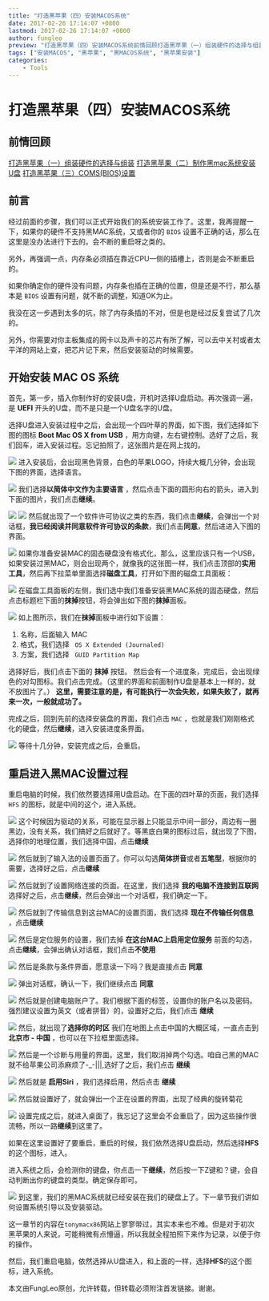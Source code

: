 ```yaml
---
title: "打造黑苹果（四）安装MACOS系统"
date: 2017-02-26 17:14:07 +0800
lastmod: 2017-02-26 17:14:07 +0800
author: fungleo
preview: "打造黑苹果（四）安装MACOS系统前情回顾打造黑苹果（一）组装硬件的选择与组装打造黑苹果（二）制作黑mac系统安装U盘打造黑苹果（三）COMS(BIOS)设置前言经过前面的步骤，我们可以正式开始我们的系统安装工作了。这里，我再提醒一下，如果你的硬件不支持黑MAC系统，又或者你的BIOS设置不正确的话，那么在这里是没办法进行下去的。会不断的重启呀之类的。另外，再强调一点，内存条必须插在靠近"
tags: ["安装MACOS", "黑苹果", "黑MACOS系统", "黑苹果安装"]
categories:
    - Tools
---
```


# 打造黑苹果（四）安装MACOS系统

## 前情回顾
[打造黑苹果（一）组装硬件的选择与组装](http://blog.csdn.net/fungleo/article/details/57412461)
[打造黑苹果（二）制作黑mac系统安装U盘](http://blog.csdn.net/fungleo/article/details/57414420)
[打造黑苹果（三）COMS(BIOS)设置](http://blog.csdn.net/fungleo/article/details/57415408)

## 前言

经过前面的步骤，我们可以正式开始我们的系统安装工作了。这里，我再提醒一下，如果你的硬件不支持黑MAC系统，又或者你的 `BIOS` 设置不正确的话，那么在这里是没办法进行下去的。会不断的重启呀之类的。

另外，再强调一点，内存条必须插在靠近CPU一侧的插槽上，否则是会不断重启的。

如果你确定你的硬件没有问题，内存条也插在正确的位置，但是还是不行，那么基本是 `BIOS` 设置有问题，就不断的调整，知道OK为止。

我没在这一步遇到太多的坑，除了内存条插的不对，但是也是经过反复尝试了几次的。

另外，你需要对你主板集成的网卡以及声卡的芯片有所了解，可以去中关村或者太平洋的网站上查，把芯片记下来，然后安装驱动的时候需要。

## 开始安装 MAC OS 系统

首先，第一步，插入你制作好的安装U盘，开机时选择U盘启动。再次强调一遍，是 **UEFI** 开头的U盘，而不是只是一个U盘名字的U盘。

选择U盘进入安装过程中之后，会出现一个四叶草的界面，如下图，我们选择如下图的图标 **Boot Mac OS X from USB** ，用方向键，左右键控制。选好了之后，我们回车，进入安装过程。忘记拍照了，这张图片是在网上找的。

![](https://raw.githubusercontent.com/fengcms/articles/master/image/95/8d997c1dc63429b8356cee9f3a973d.jpg)
进入安装后，会出现黑色背景，白色的苹果LOGO，持续大概几分钟，会出现下图的界面，选择语言。

![](https://raw.githubusercontent.com/fengcms/articles/master/image/72/7c177c6af11d8324920833a7bd8902.jpg)
我们选择**以简体中文作为主要语言** ，然后点击下面的圆形向右的箭头，进入到下面的图片，我们点击**继续**。

![](https://raw.githubusercontent.com/fengcms/articles/master/image/37/39347028c16b2a4a37681263ce6af6.jpg)
![](https://raw.githubusercontent.com/fengcms/articles/master/image/92/bb4674a7774440beda906f34151c9b.jpg)
然后就出现了一个软件许可协议之类的东西，我们点击**继续**，会弹出一个对话框，**我已经阅读并同意软件许可协议的条款**，我们点击**同意**，然后进进入下图的界面。

![](https://raw.githubusercontent.com/fengcms/articles/master/image/16/b363f8e9cca42ee387802b07767b11.jpg)
如果你准备安装MAC的固态硬盘没有格式化，那么，这里应该只有一个USB，如果安装过黑MAC，则会出现两个，就像我的这张图一样，我们点击顶部的**实用工具**，然后再下拉菜单里面选择**磁盘工具**，打开如下图的磁盘工具面板：

![](https://raw.githubusercontent.com/fengcms/articles/master/image/e7/d2cfc38a06a2b6723f4646bc36dd79.jpg)
在磁盘工具面板的左侧，我们选中我们准备安装黑MAC系统的固态硬盘，然后点击标题栏下面的**抹掉**按钮，将会弹出如下图的**抹掉**面板。

![](https://raw.githubusercontent.com/fengcms/articles/master/image/75/cbabf7fd39f71b28319124cee955de.jpg)
如上图所示，我们在**抹掉**面板中进行如下设置：

1. 名称，后面输入 MAC 
2. 格式，我们选择 ` OS X Extended (Journaled)`
3. 方案，我们选择 ` GUID Partition Map`

选择好后，我们点击下面的 **抹掉** 按钮。
然后会有一个进度条，完成后，会出现绿色的对勾图标。我们点击完成。（这里的界面和前面制作U盘是基本上一样的，就不放图片了。）
**这里，需要注意的是，有可能执行一次会失败，如果失败了，就再来一次，一般就成功了。**

完成之后，回到先前的选择安装盘的界面，我们点击 `MAC` ，也就是我们刚刚格式化的硬盘，然后**继续**，进入安装进度条界面。

![](https://raw.githubusercontent.com/fengcms/articles/master/image/9a/a7a770a03360ae0c8df3e357e15b4c.jpg)
等待十几分钟，安装完成之后，会重启。

## 重启进入黑MAC设置过程

重启电脑的时候，我们依然要选择用U盘启动。在下面的四叶草的页面，我们选择 `HFS` 的图标，就是中间的这个，进入系统。

![](https://raw.githubusercontent.com/fengcms/articles/master/image/95/8d997c1dc63429b8356cee9f3a973d.jpg)
这个时候因为驱动的关系，可能在显示器上只能显示中间一部分，周边有一圈黑边，没有关系，我们搞好之后就好了。等黑底白果的图标过后，就出现了下图，选择你的地理位置，我们选择中国，点击**继续**

![](https://raw.githubusercontent.com/fengcms/articles/master/image/5f/328168fff30e2072cad80b8a4ee0ed.jpg)
然后就到了输入法的设置页面了。你可以勾选**简体拼音**或者**五笔型**，根据你的需要，选择好之后，点击**继续**

![](https://raw.githubusercontent.com/fengcms/articles/master/image/9c/f0e9786ea0734afb0fcf1bbb0a4bcf.jpg)
然后就到了设置网络连接的页面。在这里，我们选择 **我的电脑不连接到互联网**选择好之后，点击**继续**，然后会弹出一个对话框，我们确定一下。

![](https://raw.githubusercontent.com/fengcms/articles/master/image/f4/fe079eac94883f3609cb181962a16e.jpg)
然后就到了传输信息到这台MAC的设置页面，我们选择 **现在不传输任何信息** ，点击**继续**

![](https://raw.githubusercontent.com/fengcms/articles/master/image/7a/2aabdf153b9760feae48cbc64ca5c2.jpg)
然后是定位服务的设置，我们去掉 **在这台MAC上启用定位服务** 前面的勾选，点击**继续**，会弹出确认对话框，我们点击**不使用**

![](https://raw.githubusercontent.com/fengcms/articles/master/image/72/ce920d73cadaff5118d6d1a9267857.jpg)
然后是条款与条件界面，愿意读一下吗？我是直接点击 **同意**

![](https://raw.githubusercontent.com/fengcms/articles/master/image/c0/db384126cbeeb63c5a5626f6f8c9bf.jpg)
弹出对话框，确认一下，我们继续点击 **同意**

![](https://raw.githubusercontent.com/fengcms/articles/master/image/de/23c3772fee06edc168e59327427986.jpg)
然后就是创建电脑账户了。我们根据下面的标签，设置你的账户名以及密码。强烈建议设置为英文（或者拼音）的，设置好之后，我们点击 **继续**

![](https://raw.githubusercontent.com/fengcms/articles/master/image/2a/9e04b9a7b5144e5b67420fe3991bd1.jpg)
然后，就出现了**选择你的时区** 我们在地图上点击中国的大概区域，一直点击到 **北京市 - 中国** ，也可以在下拉框里面选择。

![](https://raw.githubusercontent.com/fengcms/articles/master/image/b3/876819757e6287ec7e9d25b29e9032.jpg)
然后是一个诊断与用量的界面。这里，我们取消掉两个勾选。咱自己黑的MAC就不给苹果公司添麻烦了-_-|||,选好了之后，我们点击 **继续**

![](https://raw.githubusercontent.com/fengcms/articles/master/image/2a/15cf3a06e7ca3dfe8cca7953a92c66.jpg)
然后就是 **启用Siri** ，我们选择启用，然后点击 **继续**

![](https://raw.githubusercontent.com/fengcms/articles/master/image/21/58161ad4fa9c9f0a0e71618ba5112b.jpg)
然后就设置好了，就会弹出一个正在设置的界面，出现了经典的旋转菊花

![](https://raw.githubusercontent.com/fengcms/articles/master/image/24/96771b0ce95e3bede57d21606ff80c.jpg)
设置完成之后，就进入桌面了，我忘记了这里会不会重启了，因为这些操作很流畅，所以一路**继续**到这里了。

如果在这里设置好了要重启，重启的时候，我们依然选择U盘启动，然后选择**HFS**的这个图标，进入。

进入系统之后，会检测你的键盘，你点击一下**继续**，然后按一下Z键和？键，会自动判断出你的键盘的类型。确定保存即可。

![](https://raw.githubusercontent.com/fengcms/articles/master/image/82/f5ae1426ec46e514234199ac872573.jpg)
到这里，我们的黑MAC系统就已经安装在我们的硬盘上了。下一章节我们讲如何设置系统引导以及安装驱动。

这一章节的内容在`tonymacx86`网站上寥寥带过，其实本来也不难。但是对于初次黑苹果的人来说，可能稍微有点懵逼，所以我就全程拍照下来作为记录，以便于你的操作。

然后，我们重启电脑，依然选择从U盘进入，和上面的一样，选择**HFS**的这个图标，进入系统。

本文由FungLeo原创，允许转载，但转载必须附注首发链接。谢谢。


